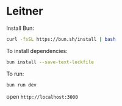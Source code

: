 # Leitner

Install Bun:

```sh
curl -fsSL https://bun.sh/install | bash
```

To install dependencies:

```sh
bun install --save-text-lockfile
```

To run:

```sh
bun run dev
```

open `http://localhost:3000`
